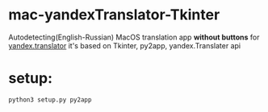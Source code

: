 # mac-yandexTranslator-Tkinter

Autodetecting(English-Russian) MacOS translation app **without buttons** for [yandex.translator](translate.yandex.ru)
it's based on Tkinter, py2app, yandex.Translater api


setup:
========
```Terminal
python3 setup.py py2app
```

